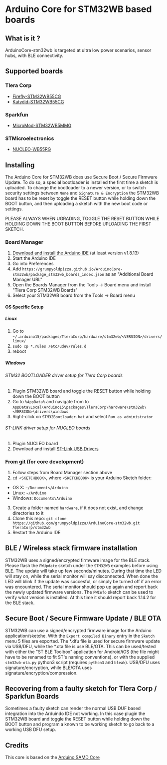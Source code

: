 # Arduino Core for STM32WB based boards

## What is it ?

ArduinoCore-stm32wb is targeted at ultra low power scenarios, sensor hubs, with BLE connectivity.


## Supported boards

### Tlera Corp
 * [Firefly-STM32WB55CG](https://www.tindie.com/products/TleraCorp/firefly-ble-development-board)
 * [Katydid-STM32WB55CG](https://www.tindie.com/products/tleracorp/katydid-wearable-ble-sensor-board)

### Sparkfun
 * [MicroMod-STM32WB5MMG](https://www.sparkfun.com/products/21438)

### STMicroelectronics
 * [NUCLEO-WB55RG](https://www.st.com/content/st_com/en/products/evaluation-tools/product-evaluation-tools/stm32-nucleo-expansion-boards/p-nucleo-wb55.html)


## Installing

 The Arduino Core for STM32WB does use Secure Boot / Secure Firmware Update. To do so, a special bootloader is installed the first time a sketch is uploaded. To change the bootloader to a newer version, or to switch security settings between `None` and `Signature & Encryption` the STM32WB board has to be reset by toggle the RESET button while holding down the BOOT button, and then uploading a sketch with the new boot code or settings.

 PLEASE ALWAYS WHEN UGRADING, TOGGLE THE RESET BUTTON WHILE HOLDING DOWN THE BOOT BUTTON BEFORE UPLOADING THE FIRST SKETCH.


### Board Manager

 1. [Download and install the Arduino IDE](https://www.arduino.cc/en/Main/Software) (at least version v1.8.13)
 2. Start the Arduino IDE
 3. Go into Preferences
 4. Add `https://grumpyoldpizza.github.io/ArduinoCore-stm32wb/package_stm32wb_boards_index.json` as an "Additional Board Manager URL"
 5. Open the Boards Manager from the Tools -> Board menu and install "Tlera Corp STM32WB Boards"
 6. Select your STM32WB board from the Tools -> Board menu

#### OS Specific Setup

##### Linux

 1. Go to `~/.arduino15/packages/TleraCorp/hardware/stm32wb/<VERSION>/drivers/linux/`
 2. `sudo cp *.rules /etc/udev/rules.d`
 3. reboot

##### Windows

###### STM32 BOOTLOADER driver setup for Tlera Corp boards

 1. Plugin STM32WB board and toggle the RESET button while holding down the BOOT button
 2. Go to `%AppData%` and navigate from to `AppData\Local\Arduino15\packages\TleraCorp\hardware\stm32wb\<VERSION>\drivers\windows`
 3. Right-click on `STM32Bootloader.bat` and select `Run as administrator`

###### ST-LINK driver setup for NUCLEO boards

 1. Plugin NUCLEO board
 2. Download and install [ST-Link USB Drivers](http://www.st.com/en/embedded-software/stsw-link009.html)

### From git (for core development)

 1. Follow steps from Board Manager section above
 2. `cd <SKETCHBOOK>`, where `<SKETCHBOOK>` is your Arduino Sketch folder:
  * OS X: `~/Documents/Arduino`
  * Linux: `~/Arduino`
  * Windows: `Documents\Arduino`
 3. Create a folder named `hardware`, if it does not exist, and change directories to it
 4. Clone this repo: `git clone https://github.com/grumpyoldpizza/ArduinoCore-stm32wb.git TleraCorp/stm32wb`
 5. Restart the Arduino IDE

## BLE / Wireless stack firmware installation

 STM32WB uses a signed/encrypted firmware image for the BLE stack. Please flash the `FWUpdate` sketch under the `STM32WB` examples before using BLE. The update will take up few seconds/minutes. During that time the LED will stay on, while the serial monitor will say disconnected. When done the LED will blink if the update was succesful, or simply be turned off if an error was encountered. The serial monitor should pop up again and report back the newly updated firmware versions. The `FWInfo` sketch can be used to verify what version is installed. At this time it should report back 1.14.2 for the BLE stack.

## Secure Boot / Secure Firmware Update / BLE OTA

 STM32WB can use a signed/encrypted firmware image for the Arduino application/sketche. With the `Export compiled Binary` entry in the `Sketch` menu 5 files are exported. The *.dfu file is used for secure firmware update via USB/DFU, while the *.ota file is use BLE/OTA. This can be used/tested with either the "ST BLE Toolbox" application for Android/iOS (the file might have to be renamed to fit ST's naming conventions), or with the supplied `stm32wb-ota.py` python3 script (requires `python3` and `bleak`). USB/DFU uses signature/encryption, while BLE/OTA uses signature/encryption/compression.

## Recovering from a faulty sketch for Tlera Corp / Sparkfun Boards

 Sometimes a faulty sketch can render the normal USB DUF based integration into the Arduindo IDE not working. In this case plugin the STM32WB board and toggle the RESET button while holding down the BOOT button and program a known to be working sketch to go back to a working USB DFU setup.

## Credits

This core is based on the [Arduino SAMD Core](https://github.com/arduino/ArduinoCore-samd)

